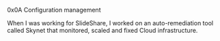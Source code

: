 0x0A Configuration management

When I was working for SlideShare, I worked on an auto-remediation tool called Skynet that monitored, scaled and fixed Cloud infrastructure.
